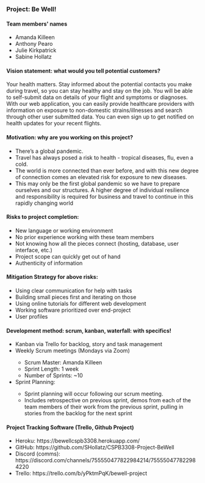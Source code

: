 ### Project: Be Well!
#### Team members' names
<ul>
<li>Amanda Killeen</li>
<li>Anthony Pearo</li>
<li>Julie Kirkpatrick</li>
<li>Sabine Hollatz</li>
</ul>

#### Vision statement: what would you tell potential customers?
Your health matters. Stay informed about the potential contacts you make during travel, so you can stay healthy and stay on the job. You will be able to self-submit data on details of your flight and symptoms or diagnoses. With our web application, you can easily provide healthcare providers with information on exposure to non-domestic strains/illnesses and search through other user submitted data. You can even sign up to get notified on health updates for your recent flights.

#### Motivation: why are you working on this project?
<ul>
<li>There’s a global pandemic.</li>
<li>Travel has always posed a risk to health - tropical diseases, flu, even a cold.</li>
<li>The world is more connected than ever before, and with this new degree of connection comes an elevated risk for exposure to new diseases.</li>
<li>
This may only be the first global pandemic so we have to prepare ourselves and our 
structures. A higher degree of individual resilience and responsibility is required for business and travel to continue in this rapidly changing world</li>
</ul>



#### Risks to project completion:
<ul>
<li>New language or working environment</li>
<li>No prior experience working with these team members</li>
<li>Not knowing how all the pieces connect (hosting, database, user interface, etc.)</li>
<li>Project scope can quickly get out of hand </li>
<li>Authenticity of information</li>
</ul>


#### Mitigation Strategy for above risks:
<ul>
<li>Using clear communication for help with tasks</li>
<li>Building small pieces first and iterating on those</li>
<li>Using online tutorials for different web development</li>
<li>Working software prioritized over end-project</li>
<li>User profiles</li>
</ul>


#### Development method: scrum, kanban, waterfall: with specifics!
<ul>
<li>Kanban via Trello for backlog, story and task management</li>
<li>Weekly Scrum meetings (Mondays via Zoom)</li>
 <ul>
<li>Scrum Master: Amanda Killeen</li>
<li>Sprint Length: 1 week</li>
<li>Number of Sprints: ~10</li>
</ul>
<li>Sprint Planning:</li>
<ul>
<li>Sprint planning will occur following our scrum meeting.</li>
<li>Includes retrospective on previous sprint, demos from each of the team members of their work from the previous sprint, pulling in stories from the backlog for the next sprint</li>
</ul>
</ul>

 
#### Project Tracking Software (Trello, Github Project)

<ul>
<li>Heroku: https://bewellcspb3308.herokuapp.com/</li>
<li>GitHub: https://github.com/SHollatz/CSPB3308-Project-BeWell</li>
<li>Discord (comms): https://discord.com/channels/755550477822984214/755550477822984220</li>
<li>Trello: https://trello.com/b/yPktmPqK/bewell-project</li>
</ul>




